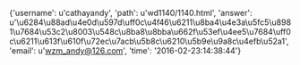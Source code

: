 {'username': u'cathayandy', 'path': u'wd1140/1140.html', 'answer': u'\u6284\u88ad\u4e0d\u597d\uff0c\u4f46\u6211\u8ba4\u4e3a\u5fc5\u8981\u7684\u53c2\u8003\u548c\u8ba8\u8bba\u662f\u53ef\u4ee5\u7684\uff0c\u6211\u613f\u610f\u72ec\u7acb\u5b8c\u6210\u5b9e\u9a8c\u4efb\u52a1', 'email': u'wzm_andy@126.com', 'time': '2016-02-23:14:38:44'}